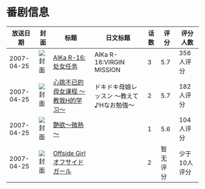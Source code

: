 # 番剧信息

|放送日期|封面|标题|日文标题|话数|评分|评分人数|
|---|---|---|---|---|---|---|
|2007-04-25|![封面](https://lain.bgm.tv/pic/cover/c/d2/54/1790_a1ajz.jpg)|[AIKa R-16:处女任务](https://bangumi.tv/subject/1790)|AIKa R-16:VIRGIN MISSION|3|5.7|356人评分|
|2007-04-25|![封面](https://bangumi.tv/img/no_icon_subject.png)|[心跳不已的母女课程 〜教我H的学习〜](https://bangumi.tv/subject/61409)|ドキドキ母娘レッスン 〜教えて♪Hなお勉強〜|2|5.7|182人评分|
|2007-04-25|![封面](https://bangumi.tv/img/no_icon_subject.png)|[艶欲～微熱～](https://bangumi.tv/subject/68293)||1|5.6|104人评分|
|2007-04-25|![封面](https://bangumi.tv/img/no_icon_subject.png)|[Offside Girl オフサイドガール](https://bangumi.tv/subject/212234)||2|暂无评分|少于10人评分|
